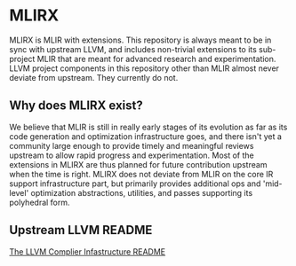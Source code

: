 # MLIRX

MLIRX is MLIR with extensions. This repository is always meant to be in sync
with upstream LLVM, and includes non-trivial extensions to its sub-project MLIR
that are meant for advanced research and experimentation. LLVM project
components in this repository other than MLIR almost never deviate from
upstream. They currently do not.

## Why does MLIRX exist?

We believe that MLIR is still in really early stages of its evolution as far as
its code generation and optimization infrastructure goes, and there isn't yet a
community large enough to provide timely and meaningful reviews upstream to
allow rapid progress and experimentation. Most of the extensions in MLIRX are
thus planned for future contribution upstream when the time is right. MLIRX does
not deviate from MLIR on the core IR support infrastructure part, but primarily
provides additional ops and 'mid-level' optimization abstractions, utilities,
and passes supporting its polyhedral form.

## Upstream LLVM README

[The LLVM Complier Infastructure
README](https://github.com/llvm/llvm-project/blob/main/README.md)
